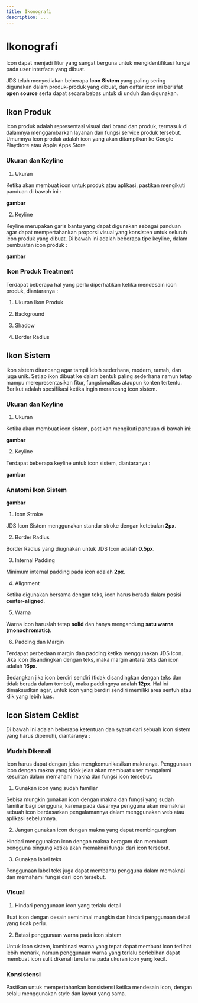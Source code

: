 ```yaml
---
title: Ikonografi
description: ...
---
```


# Ikonografi

Icon dapat menjadi fitur yang sangat berguna untuk mengidentifikasi fungsi pada user interface yang dibuat. 

JDS telah menyediakan beberapa **Icon Sistem** yang paling sering digunakan dalam produk-produk yang dibuat, dan daftar icon ini berisfat **open source** serta dapat secara bebas untuk  di unduh dan digunakan. 

<divider></divider>

## Ikon Produk

Icon produk adalah representasi visual dari brand dan produk, termasuk di dalamnya menggambarkan layanan dan fungsi service produk tersebut. Umumnya Icon produk adalah icon yang akan ditampilkan ke Google Playdtore atau Apple Apps Store

### Ukuran dan Keyline

1. Ukuran
  
  Ketika akan membuat icon untuk produk atau aplikasi, pastikan mengikuti panduan di bawah ini :

  __gambar__

2. Keyline

  Keyline merupakan garis bantu yang dapat digunakan sebagai panduan agar dapat mempertahankan proporsi visual yang konsisten untuk seluruh icon produk yang dibuat. Di bawah ini adalah beberapa tipe keyline, dalam pembuatan icon produk :
  
  __gambar__

### Ikon Produk Treatment

Terdapat beberapa hal yang perlu diperhatikan ketika mendesain icon produk, diantaranya :

1. Ukuran Ikon Produk

  <jds-row padded>
    <jds-column col-lg="6/12">
        <opinionated-example good>
          <template>
            __gambar__
          </template>
          <template #description>
            Tempatkan icon dengan bentuk dasar geometris sesuai ukuran keyline.
          </template>
        </opinionated-example>
    </jds-column>
    <jds-column col-lg="6/12">
        <opinionated-example bad>
          <template>
            __gambar__
          </template>
          <template #description>
            Jangan mengatur ukuran icon memenuhi area aset.
          </template>
        </opinionated-example>
    </jds-column>
    <jds-column col-lg="6/12">
        <opinionated-example good>
          <template>
            __gambar__
          </template>
          <template #description>
            Khusus logo dengan illustrasi yang kompleks, atur agar icon memenuhi area aset.
          </template>
        </opinionated-example>
    </jds-column>
    <jds-column col-lg="6/12">
        <opinionated-example bad>
          <template>
            __gambar__
          </template>
          <template #description>
            Jangna mengecilkan logo dengan illustrasi yang kompleks ke ukuran keyline.
          </template>
        </opinionated-example>
    </jds-column>
  </jds-row>

2. Background

  <jds-row padded>
    <jds-column col-lg="6/12">
      <opinionated-example good>
        <template>
          __gambar__
        </template>
        <template #description>
          Jika memungkinkan, tambahkan background pada aset agar logo terlihat lebih jelas.
        </template>
      </opinionated-example>
    </jds-column>
    <jds-column col-lg="6/12">
      <opinionated-example bad>
        <template>
          __gambar__
        </template>
        <template #description>
          Jangan menggunakan warna background yang membuat logo sulit terlihat.
        </template>
      </opinionated-example>
    </jds-column>
  </jds-row>

3. Shadow

  <jds-row padded>
    <jds-column col-lg="6/12">
        <opinionated-example good>
          <template>
            __gambar__
          </template>
          <template #description>
            Logo dapat mengandung shadow ataupun pencahayan selama berada di dalam area aset.
          </template>
        </opinionated-example>
    </jds-column>
    <jds-column col-lg="6/12">
        <opinionated-example bad>
          <template>
            __gambar__
          </template>
          <template #description>
            Jangan menenambahkan shadow dan efek lainnya pada area aset.
          </template>
        </opinionated-example>
    </jds-column>
  </jds-row>

4. Border Radius

  <jds-row padded>
    <jds-column col-lg="6/12">
        <opinionated-example good>
          <template>
            __gambar__
          </template>
          <template #description>
            Area aset harus bebas dari efek tambahan maupun border radius.
          </template>
        </opinionated-example>
    </jds-column>
    <jds-column col-lg="6/12">
        <opinionated-example bad>
          <template>
            __gambar__
          </template>
          <template #description>
            Jangan menambahkan border radius pada aset final.
          </template>
        </opinionated-example>
    </jds-column>
  </jds-row>

## Ikon Sistem

Ikon sistem dirancang agar tampil lebih sederhana, modern, ramah, dan juga unik. Setiap ikon dibuat ke dalam bentuk paling sederhana namun tetap mampu merepresentasikan fitur, fungsionalitas ataupun konten tertentu. Berikut adalah spesifikasi ketika ingin merancang icon sistem.

### Ukuran dan Keyline

1. Ukuran

  Ketika akan membuat icon sistem, pastikan mengikuti panduan di bawah ini:
  
  __gambar__

2. Keyline

  Terdapat beberapa keyline untuk icon sistem, diantaranya :
  
  __gambar__

### Anatomi Ikon Sistem

__gambar__


1. Icon Stroke

  JDS Icon Sistem menggunakan standar stroke dengan ketebalan **2px**.

  <jds-row padded>
    <jds-column col-lg="6/12">
        <opinionated-example good>
          <template>
            __gambar__
          </template>
          <template #description>
            Gunakan stroke <b>2 px</b> agar menjaga konsistensi pada icon.
          </template>
        </opinionated-example>
    </jds-column>
    <jds-column col-lg="6/12">
        <opinionated-example bad>
          <template>
            __gambar__
          </template>
          <template #description>
            Jangan gunakan stroke yang tidak konsisten pada icon.
          </template>
        </opinionated-example>
    </jds-column>
  </jds-row>

2. Border Radius

  Border Radius yang diugnakan untuk JDS Icon adalah **0.5px**.

  <jds-row padded>
    <jds-column col-lg="6/12">
        <opinionated-example good>
          <template>
            __gambar__
          </template>
          <template #description>
            Gunakan border radius <b>0.5px</b>.
          </template>
        </opinionated-example>
    </jds-column>
    <jds-column col-lg="6/12">
        <opinionated-example bad>
          <template>
            __gambar__
          </template>
          <template #description>
            Jangan gunakan border radius diatas <b>0.5px</b>.
          </template>
        </opinionated-example>
    </jds-column>
  </jds-row>

3. Internal Padding

  Minimum internal padding pada icon adalah **2px**.

  <jds-row padded justify="center">
    <jds-column col-lg="6/12">
        <opinionated-example good>
          <template>
            __gambar__
          </template>
          <template #description>
            Gunakan minimal jarak <b>2px</b> untuk internal spacing/padding ketika membuat icon. 
          </template>
        </opinionated-example>
    </jds-column>
  </jds-row>

4. Alignment

  Ketika digunakan bersama dengan teks, icon harus berada dalam posisi **center-aligned**.

  <jds-row padded>
    <jds-column col-lg="6/12">
        <opinionated-example good>
          <template>
            __gambar__
          </template>
          <template #description>
            Icon harus <b>center-aligned</b> ketika digunakan bersama teks. 
          </template>
        </opinionated-example>
    </jds-column>
    <jds-column col-lg="6/12">
        <opinionated-example bad>
          <template>
            __gambar__
          </template>
          <template #description>
            Jangan posisikan icon secara <b>baseline</b> terhadap teksnya.
          </template>
        </opinionated-example>
    </jds-column>
  </jds-row>

5. Warna

  Warna icon haruslah tetap **solid** dan hanya mengandung **satu warna (monochromatic)**.

  <jds-row padded>
    <jds-column col-lg="6/12">
        <opinionated-example good>
          <template>
            __gambar__
          </template>
          <template #description>
            Selalu gunakan warna yang sama antara teks dan icon.
          </template>
        </opinionated-example>
    </jds-column>
    <jds-column col-lg="6/12">
        <opinionated-example bad>
          <template>
            __gambar__
          </template>
          <template #description>
            Jangan menggunakan warna yang berbeda antara icon dan teks.
          </template>
        </opinionated-example>
    </jds-column>
  </jds-row>

6. Padding dan Margin

  Terdapat perbedaan margin dan padding ketika menggunakan JDS Icon. Jika icon disandingkan dengan teks, maka margin antara teks dan icon adalah **16px**.

  Sedangkan jika icon berdiri sendiri (tidak disandingkan dengan teks dan tidak berada dalam tombol), maka paddingnya adalah **12px**. Hal ini dimaksudkan agar, untuk icon yang berdiri sendiri memiliki area sentuh atau klik yang lebih luas.

  <jds-row padded>
    <jds-column col-lg="6/12">
        <opinionated-example good>
          <template>
            __gambar__
          </template>
          <template #description>
            Untuk icon di dalam tombol atau icon yang disandingkan dengan teks, maka margin antara icon dan teks adalah <b>16px</b>.
          </template>
        </opinionated-example>
    </jds-column>
    <jds-column col-lg="6/12">
        <opinionated-example bad>
          <template>
            __gambar__
          </template>
          <template #description>
            Padding untuk single icon adalah 12px, sehingga total area sentuh atau klik untuk icon adalah <b>48px</b>.
          </template>
        </opinionated-example>
    </jds-column>
  </jds-row>

## Icon Sistem Ceklist

Di bawah ini adalah beberapa ketentuan dan syarat dari sebuah icon sistem yang harus dipenuhi, diantaranya :

### Mudah Dikenali

Icon harus dapat dengan jelas mengkomunikasikan maknanya. Penggunaan icon dengan makna yang tidak jelas akan membuat user mengalami kesulitan dalam memahami makna dan fungsi icon tersebut.

1. Gunakan icon yang sudah familiar

  Sebisa mungkin gunakan icon dengan makna dan fungsi yang sudah familiar bagi pengguna, karena pada dasarnya pengguna akan memaknai sebuah icon berdasarkan pengalamannya dalam menggunakan web atau aplikasi sebelumnya.

  <jds-row padded justify="center">
    <jds-column col-lg="6/12">
        <opinionated-example good>
          <template>
            __gambar__
          </template>
          <template #description>
            Icon Beranda, notifikasi dan pesan adalah contoh icon yang sudah familiar dan mudah dipahami pengguna.
          </template>
        </opinionated-example>
    </jds-column>
  </jds-row>

2. Jangan gunakan icon dengan makna yang dapat membingungkan

  Hindari menggunakan icon dengan makna beragam dan membuat pengguna bingung ketika akan memaknai fungsi dari icon tersebut. 

  <jds-row padded justify="center">
    <jds-column col-lg="6/12">
        <opinionated-example warned>
          <template>
            __gambar__
          </template>
          <template #description>
            Pada contoh icon ‘Hati’ dan ‘Bintang’ diatas, jika digunakan bersamaan akan membuat penggunan kebingungan karena keduanya memiliki makna yang hampir sama.
          </template>
        </opinionated-example>
    </jds-column>
  </jds-row>

3. Gunakan label teks

  Penggunaan label teks juga dapat membantu pengguna dalam memaknai dan memahami fungsi dari icon tersebut.

  <jds-row padded justify="center">
    <jds-column col-lg="6/12">
        <opinionated-example good>
          <template>
            __gambar__
          </template>
          <template #description>
            Contoh penggunaan label teks untuk memudahkan pemahaman fungsi.
          </template>
        </opinionated-example>
    </jds-column>
  </jds-row>

### Visual

1. Hindari penggunaan icon yang terlalu detail

  Buat icon dengan desain seminimal mungkin dan hindari penggunaan detail yang tidak perlu.

  <jds-row padded justify="center">
    <jds-column col-lg="6/12">
        <opinionated-example warned>
          <template>
            __gambar__
          </template>
          <template #description>
            Penggunaan icon yang terlalu detail akan membuat icon sangat sulit dikenali jika ukuran icon terlalu kecil.
          </template>
        </opinionated-example>
    </jds-column>
  </jds-row>

2. Batasi penggunaan warna pada icon sistem

  Untuk icon sistem, kombinasi warna yang tepat dapat membuat icon terlihat lebih menarik, namun penggunaan warna yang terlalu berlebihan dapat membuat icon sulit dikenali terutama pada ukuran icon yang kecil.

  <jds-row padded justify="center">
    <jds-column col-lg="6/12">
        <opinionated-example warned>
          <template>
            __gambar__
          </template>
          <template #description>
            Detail warna akan sulit dikenali jika icon berukuran kecil.
          </template>
        </opinionated-example>
    </jds-column>
  </jds-row>

### Konsistensi

Pastikan untuk mempertahankan konsistensi ketika mendesain icon, dengan selalu menggunakan style dan layout yang sama.

<p>
  <div class="flex flex-wrap items-stretch -mx-2">
    <div class="w-1/2 p-2">
      <opinionated-example good>
        <template>
          __gambar__
        </template>
        <template #description>
          Selalu gunakan style atau layout icon yang konsisten.
        </template>
      </opinionated-example>
    </div>
    <div class="w-1/2 p-2">
      <opinionated-example bad>
        <template>
          __gambar__
        </template>
        <template #description>
          Jangan gunakan icon dengan style atau layout yang berbeda-beda.
        </template>
      </opinionated-example>
    </div>
  </div>
</p>

